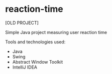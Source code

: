 # reaction-time
[OLD PROJECT]

Simple Java project measuring user reaction time

Tools and technologies used:
* Java
* Swing
* Abstract Window Toolkit
* IntelliJ IDEA
